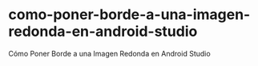 # como-poner-borde-a-una-imagen-redonda-en-android-studio
Cómo Poner Borde a una Imagen Redonda en Android Studio
